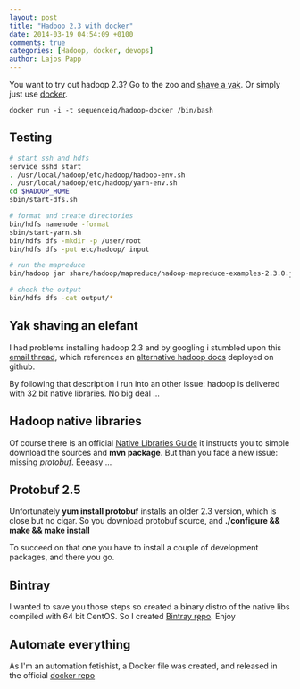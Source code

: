 ```yaml
---
layout: post
title: "Hadoop 2.3 with docker"
date: 2014-03-19 04:54:09 +0100
comments: true
categories: [Hadoop, docker, devops]
author: Lajos Papp
---
```



You want to try out hadoop 2.3? Go to the zoo and [shave a yak](http://sethgodin.typepad.com/seths_blog/2005/03/dont_shave_that.html).
Or simply just use [docker](https://www.docker.io/).

```
docker run -i -t sequenceiq/hadoop-docker /bin/bash
```

## Testing


```bash
# start ssh and hdfs
service sshd start
. /usr/local/hadoop/etc/hadoop/hadoop-env.sh
. /usr/local/hadoop/etc/hadoop/yarn-env.sh
cd $HADOOP_HOME
sbin/start-dfs.sh

# format and create directories
bin/hdfs namenode -format
sbin/start-yarn.sh
bin/hdfs dfs -mkdir -p /user/root
bin/hdfs dfs -put etc/hadoop/ input

# run the mapreduce
bin/hadoop jar share/hadoop/mapreduce/hadoop-mapreduce-examples-2.3.0.jar grep input output 'dfs[a-z.]+'

# check the output
bin/hdfs dfs -cat output/*
```


<!-- more -->


## Yak shaving an elefant

I had problems installing hadoop 2.3 and by googling i stumbled upon this [email thread](http://mail-archives.apache.org/mod_mbox/hadoop-mapreduce-user/201403.mbox/%3C53192FD4.2040003@oss.nttdata.co.jp%3E),
which references an [alternative hadoop docs](http://aajisaka.github.io/hadoop-project/hadoop-project-dist/hadoop-common/SingleCluster.html#Standalone_Operation) deployed on github.

By following that description i run into an other issue:
hadoop is delivered with 32 bit native libraries. No big deal ...

## Hadoop native libraries

Of course there is an official [Native Libraries Guide](http://hadoop.apache.org/docs/r2.3.0/hadoop-project-dist/hadoop-common/NativeLibraries.html) it instructs you
to simple download the sources and **mvn package**. But than you face a new issue: missing *protobuf*. Eeeasy ...

## Protobuf 2.5

Unfortunately **yum install protobuf** installs an older 2.3 version, which is close but no cigar.
 So you download protobuf source, and **./configure && make && make install**

To succeed on that one you have to install a couple of development packages, and there you go.

## Bintray

I wanted to save you those steps so created a binary distro of the native libs
compiled with 64 bit CentOS. So I created [Bintray r̨epo](https://bintray.com/sequenceiq/sequenceiq-bin/hadoop-native-64bit/2.3.0/view/files). Enjoy

## Automate everything

As I'm an automation fetishist, a Docker file was created, and released in the official [docker repo](https://index.docker.io/u/sequenceiq/hadoop-docker/)

